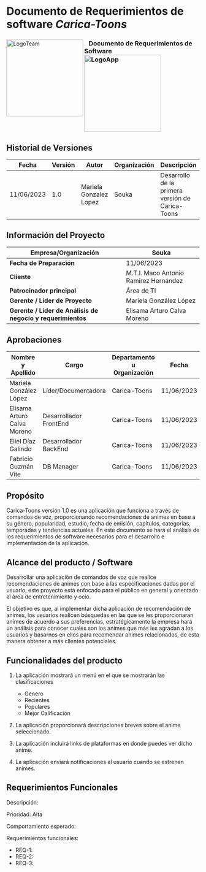 # Documento de Requerimientos de software *Carica-Toons*

<div display:flex>

<img align="left" src="https://github.com/ElisamaCalva/DDI_INTEGRADORA_CaricaToons/blob/main/Frontend/Logos/LogoTeam.png" alt="LogoTeam" width="200px">

<h3><text aling="center" > &nbsp;&nbsp;&nbsp;Documento de Requerimientos de Software&nbsp;&nbsp;&nbsp;&nbsp;&nbsp;&nbsp;&nbsp;&nbsp;&nbsp;&nbsp;&nbsp;&nbsp;&nbsp;&nbsp;&nbsp;</text>
<img aling="right" src="https://github.com/ElisamaCalva/DDI_INTEGRADORA_CaricaToons/blob/main/Frontend/Logos/LogoApp.png" alt="LogoApp" width="200px" >

</div



##
 
## Historial de Versiones

| Fecha      | Versión  |  Autor   | Organización | Descripción |
|------------|----------|----------|--------------|-------------|
| 11/06/2023 | 1.0      | Mariela Gonzalez Lopez  |   Souka           |  Desarrollo de la primera versión de Carica-Toons           |

## Información del Proyecto

| Empresa/Organización | Souka | 
|----------|----------|
|**Fecha de Preparación**   | 11/06/2023   | 
| **Cliente**   |M.T.I. Maco Antonio Ramírez Hernández  | 
| **Patrocinador principal**       |Área de TI  | 
| **Gerente / Líder de Proyecto**   | 	Mariela González López  | 
|**Gerente / Líder de Análisis de negocio y requerimientos**   | Elisama Arturo Calva Moreno  | 

## Aprobaciones
| Nombre y Apellido | Cargo | Departamento u Organización| Fecha | Firma |
|----------|----------|----------|----------|----------|
| Mariela González López   | Líder/Documentadora  | Carica-Toons  |11/06/2023   |   |
| Elisama Arturo Calva Moreno   | Desarrollador FrontEnd  | Carica-Toons  |11/06/2023   |  |
| Eliel Díaz Galindo   | Desarrollador BackEnd  | Carica-Toons  |11/06/2023  ||
|Fabricio Guzmán Vite   | DB Manager   | Carica-Toons  |11/06/2023    |   |

## Propósito 
Carica-Toons versión 1.0 es una aplicación que funciona a través de comandos de voz, proporcionando recomendaciones de animes en base a su género, popularidad, estudio, fecha de emisión, capítulos, categorías, temporadas y tendencias actuales.
En este documento se hará el análisis de los requerimientos de software necesarios para el desarrollo e implementación de la aplicación.

## Alcance del producto / Software 

Desarrollar una aplicación de comandos de voz que realice recomendaciones de animes con base a las especificaciones dadas por el usuario, este proyecto está enfocado para el público en general y orientado al área de entretenimiento y ocio.

El objetivo es que, al implementar dicha aplicación de recomendación de animes, los usuarios realicen búsquedas en las que se les proporcionaran animes de acuerdo a sus preferencias, estratégicamente la empresa hará un análisis para conocer cuales son los animes que más les agradan a los usuarios y basarnos en ellos para recomendar animes relacionados, de esta manera obtener a más clientes potenciales.

## Funcionalidades del producto

1. La aplicación mostrará un menú en el que se mostrarán las clasificaciones
    - Genero
    - Recientes
    - Populares
    - Mejor Calificación
2. La aplicación proporcionará descripciones breves sobre el anime seleccionado.

3.	La aplicación incluirá links de plataformas en donde puedes ver dicho anime.

4. 	La aplicación enviará notificaciones al usuario cuando se estrenen animes.

## Requerimientos Funcionales

Descripción:


Prioridad: Alta


Comportamiento esperado:


Requerimientos funcionales:
- REQ-1:
- REQ-2:
- REQ-3:







          


